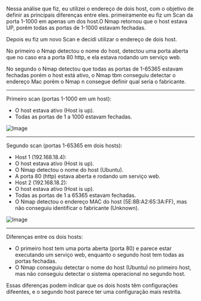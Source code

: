 Nessa análise que fiz, eu utilizei o endereço de dois host,  com o objetivo de definir as principais diferenças entre eles. primeiramente eu fiz um Scan da porta 1-1000 em apenas um dos host.O Nmap retornou que o host estava UP, porém todas as portas de 1-1000 estavam fechadas.

Depois eu fiz um novo Scan e decidi utilizar o endereço de dois host.

No primeiro o Nmap detectou o nome do host, detectou uma porta aberta que no caso era a porta 80 http, e ela estava rodando um serviço web.

No segundo o Nmap detectou que todas as portas de 1-65365 estavam fechadas porém o host está ativo, o Nmap tbm conseguiu  detectar o endereço Mac porém o Nmap n consegue definir qual seria o fabricante.
___________________________________________________________________________________________________________________________________________________________________________________________________________________________________

Primeiro scan (portas 1-1000 em um host):

- O host estava ativo (Host is up).
- Todas as portas de 1 a 1000 estavam fechadas.

![Image](https://github.com/user-attachments/assets/6564af33-f530-4cd5-a43c-84bcb27a6d12)
___________________________________________________________________________________________________________________________________________________________________________________________________________________________________

Segundo scan (portas 1-65365 em dois hosts):

- Host 1 (192.168.18.4):
- O host estava ativo (Host is up).
- O Nmap detectou o nome do host (Ubuntu).
- A porta 80 (http) estava aberta e rodando um serviço web.
- Host 2 (192.168.18.2):
- O host estava ativo (Host is up).
- Todas as portas de 1 a 65365 estavam fechadas.
- O Nmap detectou o endereço MAC do host (5E:8B:A2:65:3A:FF), mas não conseguiu identificar o fabricante (Unknown).

![Image](https://github.com/user-attachments/assets/491dc386-aca6-42bf-adb5-780aec6c5913) 
___________________________________________________________________________________________________________________________________________________________________________________________________________________________________

Diferenças entre os dois hosts:

- O primeiro host tem uma porta aberta (porta 80) e parece estar executando um serviço web, enquanto o segundo host tem todas as portas fechadas.
- O Nmap conseguiu detectar o nome do host (Ubuntu) no primeiro host, mas não conseguiu detectar o sistema operacional no segundo host.

Essas diferenças podem indicar que os dois hosts têm configurações difeentes, e o segundo host parece ter uma configuração mais restrita.
